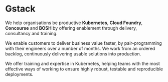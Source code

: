 Gstack
======

We help organisations be productive **Kubernetes**, **Cloud Foundry**,
**Concourse** and **BOSH** by offering enablement through delivery,
consultancy and training.

We enable customers to deliver business value faster, by pair-programming with
their engineers over a number of months. We work from an ordered backlog,
continuously delivering usable solutions into production.

We offer training and expertise in Kubernetes, helping teams with the most
effective ways of working to ensure highly robust, testable and reproducible
deployments.
